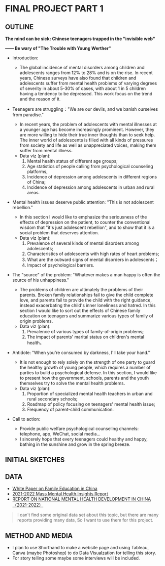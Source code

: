 # FINAL PROJECT PART 1

## OUTLINE 
**The mind can be sick: Chinese teenagers trapped in the "invisible web"**


**—— Be wary of "The Trouble with Young Werther"**


  * Introduction:
    *  The global incidence of mental disorders among children and adolescents ranges from 12% to 28% and is on the rise. In recent years, Chinese surveys have also found that children and adolescents suffer from mental health problems of varying degrees of severity in about 5-30% of cases, with about 1 in 5 children having a tendency to be depressed. This work focus on the trend and the reason of it.

  * Teenagers are struggling："We are our devils, and we banish ourselves from paradise."
    * In recent years, the problem of adolescents with mental illnesses at a younger age has become increasingly prominent. However, they are more willing to hide their true inner thoughts than to seek help. The inner world of adolescents is filled with all kinds of pressures from society and life as well as unappreciated voices, making them suffer from mental illness.
    * Data viz (plan):
      1. Mental health status of different age groups;
      2. Age statistics of people calling from psychological counseling platforms,
      3. Incidence of depression among adolescents in different regions of China;
      4. Incidence of depression among adolescents in urban and rural areas.

  * Mental health issues deserve public attention: "This is not adolescent rebellion."
    * In this section I would like to emphasize the seriousness of the effects of depression on the patient, to counter the conventional wisdom that "it's just adolescent rebellion", and to show that it is a social problem that deserves attention.
    * Data viz (plan):
      1. Prevalence of several kinds of mental disorders among adolescents;
      2. Characteristics of adolescents with high rates of heart problems;
      3. What are the outward signs of mental disorders in adolescents；
      4. Impact of psychological barriers.

  * The "source" of the problem: "Whatever makes a man happy is often the source of his unhappiness."
    * The problems of children are ultimately the problems of their parents. Broken family relationships fail to give the child complete love, and parents fail to provide the child with the right guidance, instead exacerbating the child's inner loneliness and hatred. In this section I would like to sort out the effects of Chinese family education on teenagers and summarize various types of family of origin problems.
    * Data viz (plan):
      1. Prevalence of various types of family-of-origin problems;
      2. The impact of parents' marital status on children's mental health。

  * Antidote: "When you're consumed by darkness, I'll take your hand."
    * It is not enough to rely solely on the strength of one party to guard the healthy growth of young people, which requires a number of parties to build a psychological defense. In this section, I would like to present how the government, schools, parents and the youth themselves try to solve the mental health problems.
    * Data viz (plan):
      1. Proportion of specialized mental health teachers in urban and rural secondary schools;
      2. Roadmap of policy focusing on teenagers' mental health issue;
      3. Frequency of parent-child communication.

  * Call to action:
    *  Provide public welfare psychological counseling channels: telephone, app, WeChat, social media...
    *  I sincerely hope that every teenagers could healthy and happy, bathing in the sunshine and grow in the spring breeze.

## INITIAL SKETCHES


## DATA
  * [White Paper on Family Education in China](/https://cdn1.jianzhikeji.com/files/2021-china-education-white-paper.pdf)
  * [2021-2022 Mass Mental Health Insights Report](/https://files.jiandanxinli.com/reports/2021.pdf)
  * [REPORT ON NATIONAL MENTAL HEALTH DEVELOPMENT IN CHINA （2021-2022）](/https://www.pishu.com.cn/skwx_ps/bookdetail?SiteID=14&ID=14414517)

> I can't find some original data set about this topic, but there are many reports providing many data, So I want to use them for this project.

## METHOD AND MEDIA
  * I plan to use Shorthand to make a website page and using Tableau, Canva (maybe Photoshop) to do Data Visualzation for telling this story.
  * For story telling some maybe some interviews will be included.


